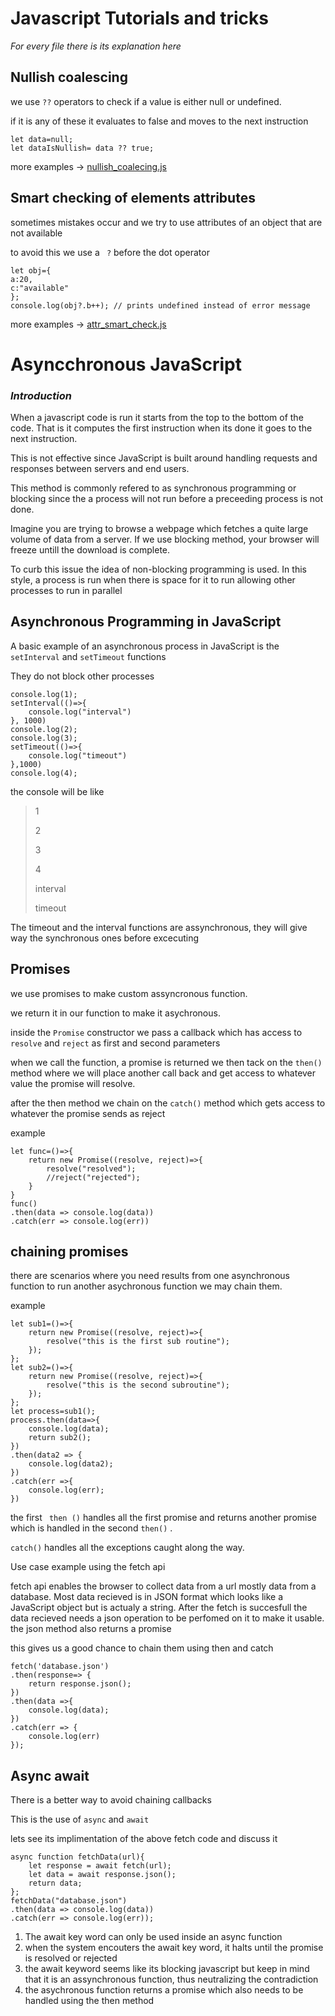 # Javascript Tutorials and tricks
*For every file there is its explanation here*
## Nullish coalescing
we use ` ?? ` operators to check if a value is either null or undefined.

if it is any of these it evaluates to false and moves to the next instruction
```
let data=null;
let dataIsNullish= data ?? true;
```
more examples -> <a href="https://github.com/eugenesang/JsBasics/blob/main/nullish_coalecing.js">nullish_coalecing.js</a>
## Smart checking of elements attributes
sometimes mistakes occur and we try to use attributes of an object that are not available

to avoid this we use a ` ?` before the dot operator
```
let obj={
a:20,
c:"available"
};
console.log(obj?.b++); // prints undefined instead of error message
```
more examples -> <a href="https://github.com/eugenesang/JsBasics/blob/main/attr_smart_check.js"> attr_smart_check.js</a>
# Asyncchronous JavaScript
### *Introduction*
When a javascript code is run it starts from the top to the bottom of the code.
That is it computes the first instruction when its done it goes to the next instruction.

This is not effective since JavaScript is built around handling requests and responses between servers and end users.

This method is commonly refered to as synchronous programming or blocking since the a process will not run before a preceeding process is not done.

Imagine you are trying to browse a webpage which fetches a quite large volume of data from a server. If we use blocking method, your browser will freeze untill the download is complete.

To curb this issue the idea of non-blocking programming is used. 
In this style, a process is run when there is space for it to run allowing other processes to run in parallel

## Asynchronous Programming in JavaScript
A basic example of an asynchronous process in JavaScript is the ` setInterval ` and ` setTimeout ` functions 

They do not block other processes
```
console.log(1);
setInterval(()=>{
    console.log("interval")
}, 1000)
console.log(2);
console.log(3);
setTimeout(()=>{
    console.log("timeout")
},1000)
console.log(4);
```
the console will be like
>1
>
>2
>
>3 
>
>4
>
>interval
>
>timeout
>
The timeout and the interval functions are assynchronous, they will give way the synchronous ones before excecuting

## Promises
we use promises to make custom assyncronous function.

we return it in our function to make it asychronous.

inside the ` Promise ` constructor we pass a callback which has access to  ` resolve ` and ` reject ` as first and second parameters 

when we call the function, a promise is returned we then tack on the ` then() ` method where we will place another call back and get access to whatever value the promise will resolve.

after the then method we chain on the ` catch() ` method which gets access to whatever the promise sends as reject

example
```
let func=()=>{
    return new Promise((resolve, reject)=>{
        resolve("resolved");
        //reject("rejected");
    }
}
func()
.then(data => console.log(data))
.catch(err => console.log(err))
```
## chaining promises
there are scenarios where you need results from one asynchronous function to run another asychronous function we may chain them.

example
```
let sub1=()=>{
    return new Promise((resolve, reject)=>{
        resolve("this is the first sub routine");
    });
};
let sub2=()=>{
    return new Promise((resolve, reject)=>{
        resolve("this is the second subroutine");
    });
};
let process=sub1();
process.then(data=>{
    console.log(data);
    return sub2();
})
.then(data2 => {
    console.log(data2);
})
.catch(err =>{
    console.log(err);
})
```
the first ` then ()` handles all the first promise and returns another promise which is handled in the second `then()` .

`catch()` handles all the exceptions caught along the way.

Use case example using the fetch api

fetch api enables the browser to collect data from a url mostly data from a database.
Most data recieved is in JSON format which looks like a JavaScript object but is actualy a string. After the fetch is succesfull the data recieved needs a json operation to be perfomed on it to make it usable.
the json method also returns a promise

this gives us a good chance to chain them using then and catch 
```
fetch('database.json')
.then(response=> {
    return response.json();
})
.then(data =>{
    console.log(data);
})
.catch(err => {
    console.log(err)
});
```
## Async await
There is a better way to avoid chaining callbacks 

This is the use of  `async` and `await`

lets see its implimentation of the above fetch code and discuss it
```
async function fetchData(url){
    let response = await fetch(url);
    let data = await response.json();
    return data;
};
fetchData("database.json")
.then(data => console.log(data))
.catch(err => console.log(err));
```
1. The await key word can only be used inside an async function
2. when the system encouters the await key word, it halts until the promise is resolved or rejected
3. the await keyword seems like its blocking javascript but keep in mind that it is an assynchronous function, thus neutralizing the contradiction
4. the asychronous function returns a promise which also needs to be handled using the then method
